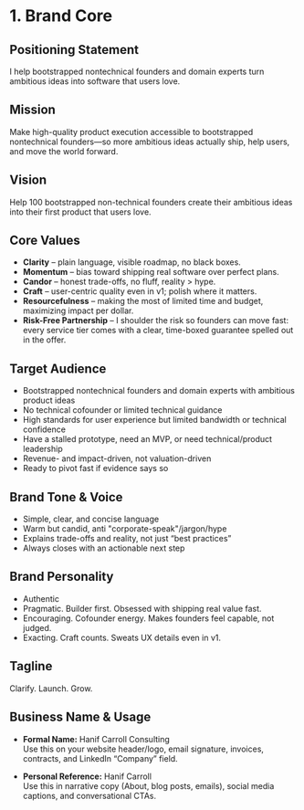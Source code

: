 # 1. Brand Core

## Positioning Statement

I help bootstrapped nontechnical founders and domain experts turn ambitious ideas into software that users love.

## Mission

Make high-quality product execution accessible to bootstrapped nontechnical founders—so more ambitious ideas actually ship, help users, and move the world forward.

## Vision

Help 100 bootstrapped non-technical founders create their ambitious ideas into their first product that users love.

## Core Values

- **Clarity** – plain language, visible roadmap, no black boxes.  
- **Momentum** – bias toward shipping real software over perfect plans.  
- **Candor** – honest trade-offs, no fluff, reality > hype.  
- **Craft** – user-centric quality even in v1; polish where it matters.
- **Resourcefulness** – making the most of limited time and budget, maximizing impact per dollar.
- **Risk-Free Partnership** – I shoulder the risk so founders can move fast: every service tier comes with a clear, time-boxed guarantee spelled out in the offer.


## Target Audience

- Bootstrapped nontechnical founders and domain experts with ambitious product ideas  
- No technical cofounder or limited technical guidance  
- High standards for user experience but limited bandwidth or technical confidence  
- Have a stalled prototype, need an MVP, or need technical/product leadership 
- Revenue- and impact-driven, not valuation-driven  
- Ready to pivot fast if evidence says so

## Brand Tone & Voice

- Simple, clear, and concise language  
- Warm but candid, anti "corporate-speak"/jargon/hype
- Explains trade-offs and reality, not just “best practices”  
- Always closes with an actionable next step

## Brand Personality

- Authentic 
- Pragmatic. Builder first. Obsessed with shipping real value fast.
- Encouraging. Cofounder energy. Makes founders feel capable, not judged.
- Exacting. Craft counts. Sweats UX details even in v1.

## Tagline

Clarify. Launch. Grow.

## Business Name & Usage

- **Formal Name:** Hanif Carroll Consulting  
  Use this on your website header/logo, email signature, invoices, contracts, and LinkedIn “Company” field.

- **Personal Reference:** Hanif Carroll  
  Use this in narrative copy (About, blog posts, emails), social media captions, and conversational CTAs.
